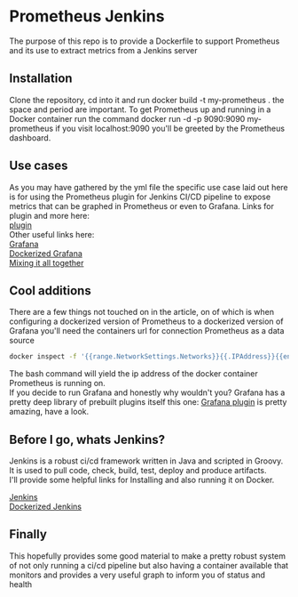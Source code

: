 # Prometheus Jenkins

The purpose of this repo is to provide a Dockerfile to support Prometheus and its use to extract metrics from a Jenkins server

## Installation

Clone the repository, cd into it and run docker build -t my-prometheus . the space and period are important.
To get Prometheus up and running in a Docker container run the command docker run -d -p 9090:9090 my-prometheus
if you visit localhost:9090 you'll be greeted by the Prometheus dashboard.

## Use cases
As you may have gathered by the yml file the specific use case laid out here is for using the Prometheus plugin for Jenkins CI/CD pipeline to expose metrics that can be graphed in Prometheus or even to Grafana.
Links for plugin and more here:  
[plugin](https://plugins.jenkins.io/prometheus/)  
Other useful links here:  
[Grafana](https://grafana.com/)  
[Dockerized Grafana](https://hub.docker.com/r/grafana/grafana/)  
[Mixing it all together](https://medium.com/@eng.mohamed.m.saeed/monitoring-jenkins-with-grafana-and-prometheus-a7e037cbb376)
## Cool additions  
There are a few things not touched on in the article, on of which is when configuring a dockerized version of Prometheus to a dockerized version of Grafana you'll need the containers url for connection Prometheus as a data source  
```bash
docker inspect -f '{{range.NetworkSettings.Networks}}{{.IPAddress}}{{end}}' xxxxxxxxx id of container
```  
The bash command will yield the ip address of the docker container Prometheus is running on.  
If you decide to run Grafana and honestly why wouldn't you? Grafana has a pretty deep library of prebuilt plugins itself this one: [Grafana plugin](https://grafana.com/grafana/dashboards/9524) is pretty amazing, have a look.
## Before I go, whats Jenkins?  
Jenkins is a robust ci/cd framework written in Java and scripted in Groovy.  
It is used to pull code, check, build, test, deploy and produce artifacts.  
I'll provide some helpful links for Installing and also running it on Docker.  

[Jenkins](https://www.jenkins.io/doc/book/installing/)  
[Dockerized Jenkins](https://hub.docker.com/r/jenkins/jenkins)  
## Finally  
This hopefully provides some good material to make a pretty robust system of not only running a ci/cd pipeline but also having a container available that monitors and provides a very useful graph to inform you of status and health 

